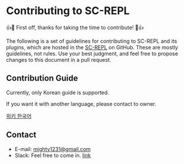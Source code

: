# Contributing to SC-REPL

:+1::tada: First off, thanks for taking the time to contribute! :tada::+1:

The following is a set of guidelines for contributing to SC-REPL and its plugins, which are hosted in the [SC-REPL](https://github.com/mighty1231/screpl) on GitHub. These are mostly guidelines, not rules. Use your best judgment, and feel free to propose changes to this document in a pull request.

## Contribution Guide

Currently, only Korean guide is supported.

If you want it with another language, please contact to owner.

[위키 한국어](https://github.com/mighty1231/screpl/wiki/SC-REPL%EC%97%90-%EA%B8%B0%EC%97%AC%ED%95%B4%EB%B3%B4%EC%9E%90)


## Contact

* E-mail: mighty1231@gmail.com
* Slack: Feel free to come in. [link](https://join.slack.com/t/screpl/shared_invite/zt-dr1cr56b-4W~Vzecg8DwXX3p4BY1f0g)
